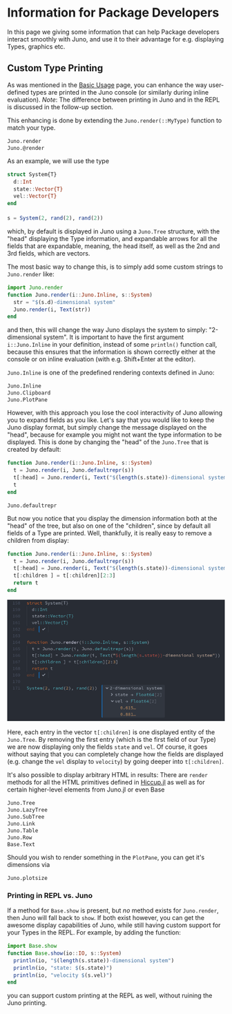 # Information for Package Developers
In this page we giving some information that can help Package developers interact smoothly with Juno, and use it to their advantage for e.g. displaying Types, graphics etc.

## Custom Type Printing
As was mentioned in the [Basic Usage](/man/basic_usage) page, you can enhance the way user-defined types are printed in the Juno console (or similarly during inline evaluation). *Note*: The difference
between printing in Juno and in the REPL is discussed in the follow-up section.

This enhancing is done by extending the `Juno.render(::MyType)` function to match your type.

```@docs
Juno.render
Juno.@render
```

As an example, we will use the type
```julia
struct System{T}
  d::Int
  state::Vector{T}
  vel::Vector{T}
end

s = System(2, rand(2), rand(2))
```
which, by default is displayed in Juno using a `Juno.Tree` structure, with the "head" displaying the Type information, and expandable arrows for all the fields that are expandable, meaning, the head itself, as well as the 2nd and 3rd fields, which are vectors.

The most basic way to change this, is to simply add some custom strings to `Juno.render` like:
```julia
import Juno.render
function Juno.render(i::Juno.Inline, s::System)
  str = "$(s.d)-dimensional system"
  Juno.render(i, Text(str))
end
```
and then, this will change the way Juno displays the system to simply: "2-dimensional system". It is important to have the first argument `i::Juno.Inline` in your definition, instead of some `println()` function call, because this ensures that the information is shown correctly either at the console or on inline evaluation (with e.g. Shift+Enter at the editor).

`Juno.Inline` is one of the predefined rendering contexts defined in Juno:
```@docs
Juno.Inline
Juno.Clipboard
Juno.PlotPane
```

However, with this approach you lose the cool interactivity of Juno allowing you to expand fields as you like. Let's say that you would like to keep the Juno display format, but simply change the message displayed on the "head", because for example you might not want the type information to be displayed. This is done by changing the "head" of the `Juno.Tree` that is created by default:
```julia
function Juno.render(i::Juno.Inline, s::System)
  t = Juno.render(i, Juno.defaultrepr(s))
  t[:head] = Juno.render(i, Text("$(length(s.state))-dimensional system"))
  t
end
```
```@docs
Juno.defaultrepr
```

But now you notice that you display the dimension information both at the "head" of the tree, but also on one of the "children", since by default all fields of a Type are printed. Well, thankfully, it is really easy to remove a children from display:
```julia
function Juno.render(i::Juno.Inline, s::System)
  t = Juno.render(i, Juno.defaultrepr(s))
  t[:head] = Juno.render(i, Text("$(length(s.state))-dimensional system"))
  t[:children ] = t[:children][2:3]
  return t
end
```
![custom rendering](../assets/custom_rendering.png)

Here, each entry in the vector `t[:children]` is one displayed entity of the `Juno.Tree`. By removing the first entry (which is the first field of our Type) we are now displaying only the fields `state` and `vel`. Of course, it goes without saying that you can completely change how the fields are displayed (e.g. change the `vel` display to `velocity`) by going deeper into `t[:children]`.

It's also possible to display arbitrary HTML in results: There are `render` methods for all the HTML primitives defined in [Hiccup.jl](https://github.com/JunoLab/Hiccup.jl) as well as for certain higher-level elements from Juno.jl or even Base
```@docs
Juno.Tree
Juno.LazyTree
Juno.SubTree
Juno.Link
Juno.Table
Juno.Row
Base.Text
```

Should you wish to render something in the `PlotPane`, you can get it's dimensions via
```@docs
Juno.plotsize
```

### Printing in REPL vs. Juno
If a method for `Base.show` is present, but *no* method exists for `Juno.render`, then Juno will fall back to `show`. If both exist however, you can get the awesome display capabilities of Juno, while still having custom support for your Types in the REPL. For example, by adding the function:
```julia
import Base.show
function Base.show(io::IO, s::System)
  println(io, "$(length(s.state))-dimensional system")
  println(io, "state: $(s.state)")
  println(io, "velocity $(s.vel)")
end
```
you can support custom printing at the REPL as well, without ruining the Juno printing.
